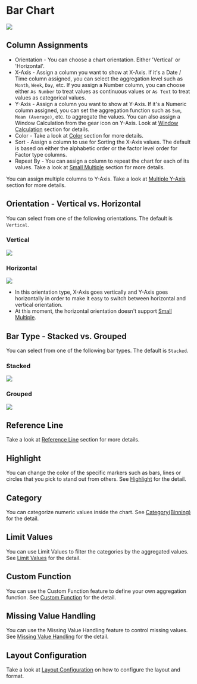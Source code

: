 # Bar Chart

![](images/bar.png)

## Column Assignments

* Orientation - You can choose a chart orientation. Either 'Vertical' or 'Horizontal'.
* X-Axis - Assign a column you want to show at X-Axis. If it's a Date / Time column assigned, you can select the aggregation level such as `Month`, `Week`, `Day`, etc. If you assign a Number column, you can choose either `As Number` to treat values as continuous values or `As Text` to treat values as categorical values.  
* Y-Axis - Assign a column you want to show at Y-Axis. If it's a Numeric column assigned, you can set the aggregation function such as `Sum`, `Mean (Average)`, etc. to aggregate the values. You can also assign a Window Calculation from the gear icon on Y-Axis. Look at [Window Calculation](window-calc.md) section for details.  
* Color - Take a look at [Color](color.md) section for more details.
* Sort - Assign a column to use for Sorting the X-Axis values. The default is based on either the alphabetic order or the factor level order for Factor type columns.
* Repeat By - You can assign a column to repeat the chart for each of its values. Take a look at [Small Multiple](small-multiple.md) section for more details.

You can assign multiple columns to Y-Axis. Take a look at [Multiple Y-Axis](multi-y.md) section for more details.

## Orientation - Vertical vs. Horizontal

You can select from one of the following orientations. The default is `Vertical`.

### Vertical

![](images/bar-vertical.png)


### Horizontal

![](images/bar-horiz.png)

* In this orientation type, X-Axis goes vertically and Y-Axis goes horizontally in order to make it easy to switch between horizontal and vertical orientation.
* At this moment, the horizontal orientation doesn't support [Small Multiple](small-multiple.md). 


## Bar Type - Stacked vs. Grouped

You can select from one of the following bar types. The default is `Stacked`.

### Stacked

![](images/bar-stacked.png)

### Grouped

![](images/bar-grouped.png)



## Reference Line

Take a look at [Reference Line](reference-line.md) section for more details.



## Highlight 

You can change the color of the specific markers such as bars, lines or circles that you pick to stand out from others. See [Highlight](highlight.md) for the detail. 

## Category 

You can categorize numeric values inside the chart. See [Category(Binning)](category.md) for the detail.

## Limit Values

You can use Limit Values to filter the categories by the aggregated values. See [Limit Values](limit.md) for the detail.

## Custom Function

You can use the Custom Function feature to define your own aggregation function. See [Custom Function](custom-function.md) for the detail.

## Missing Value Handling

You can use the Missing Value Handling feature to control missing values. See [Missing Value Handling](missing-value-handling.md) for the detail.



## Layout Configuration

Take a look at [Layout Configuration](layout.md) on how to configure the layout and format. 
